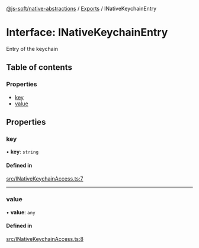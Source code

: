 [@js-soft/native-abstractions](../README.md) / [Exports](../modules.md) / INativeKeychainEntry

# Interface: INativeKeychainEntry

Entry of the keychain

## Table of contents

### Properties

- [key](INativeKeychainEntry.md#key)
- [value](INativeKeychainEntry.md#value)

## Properties

### key

• **key**: `string`

#### Defined in

[src/INativeKeychainAccess.ts:7](https://github.com/js-soft/ts-native-access/blob/0bbfc64/packages/abstractions/src/INativeKeychainAccess.ts#L7)

___

### value

• **value**: `any`

#### Defined in

[src/INativeKeychainAccess.ts:8](https://github.com/js-soft/ts-native-access/blob/0bbfc64/packages/abstractions/src/INativeKeychainAccess.ts#L8)
